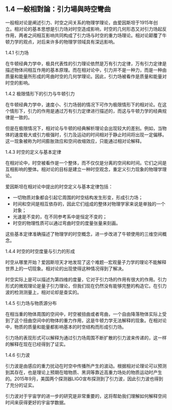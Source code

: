 ## 1.4 一般相對論：引力場與時空彎曲

一般相对论是阐述引力、时空之间关系的物理学理论，由爱因斯坦于1915年创立。相对论的基本思想是引力场对时空造成影响，时空的几何形态又对引力场起反作用，两者之间相互影响共同构成了引力场与时空的重力场理论。相对论颠覆了牛顿力学的观点，对后来许多的物理学领域具有深远影响。

1.4.1 引力场

在牛顿经典力学中，极具代表性的引力理论依然是万有引力定律，万有引力定律是描述物体间相互作用的基本原理。而在相对论中，引力并不是一种力，而是一种由质量和能量所形成的弯曲时空的几何学理论。因此，引力场被看作是质量和能量对时空的影响。

1.4.2 极限情形下的引力与牛顿引力

在牛顿经典力学中，速度小、引力场弱的情况下可作为极限情形下的相对论。在这个情形下，引力的作用是通过万有引力定律进行描述的，而这与牛顿力学的经典规律是一致的。

但是在极限情况下，相对论与牛顿的经典解析理论会出现较大的差别。例如，当物体的速度极大或引力极强时，引力及运动的时间相对于静止时间将出现一定偏移。这一现象被称为时间膨胀效应和空间收缩效应，只能通过相对论解释。

1.4.3 时空的定义与基本定律

在相对论中，时空被看作是一个整体，而不仅仅是分离的空间和时间。它们之间是互相影响的整体。相对论的目标是建立一种时空观念，重定义引力现象的物理学理论。

爱因斯坦在相对论中提出的时空定义与基本定律包括：

- 一切物质对象都会引起它周围的时空结构发生形变，形成引力场；
- 时间和空间是相互依存的，因此它们组成的整体对物理学家来说是单独的一个对象；
- 光速是不变的，在不同参考系中是恒定不变的；
- 时空的物理性质可以通过弯曲时空的度量张量来刻画。

这些基本定律准确描述了物理学的时空概念，进一步改进了牛顿使用的三维空间概念。

1.4.4 时空的时空度量与引力的形成

时空从哪里开始？爱因斯坦天才地发现了这个难题--宏观量子力学的理论不能解释世界上的一切现象。相对论的出现使得这种情况得到了解决。

时空实际上是可以描述为第四维的度量，它对于引力场的作用有很大的作用。引力形式的微观理论是量子引力理论，但我们现在仍然没有能够完整的构造它。在引力波的检测测量上，相对论却是查实的。

1.4.5 引力场与物质源分布

在相当重的物体周围的空间中，时空被扭曲或者弯曲，一个自由降落物体实际上受到了这个扭曲空间中的物体的重力作用，这是牛顿力学无法解释的现象。在相对论中，物质的质量和能量都影响基本的时空结构而形成引力场。

引力场的表现形式可以解释为通过引力场周围不断扩散的引力波来传递的，这一样的解释在现在已经得到了证实。

1.4.6 引力波

引力波是由感应的重力扰动在时空中传播所产生的波动。根据相对论理论可以预测到其存在，也是理论上预期在暗物质、黑洞等靠近高重力场处的物质运动时产生的。2015年9月，美国两个探测器LIGO宣布探测到了引力波，因此引力波也得到了充分的证实。

引力波对于宇宙学的进一步的研究是非常重要的，这将帮助我们理解如何解释空间时间来获得更好的宇宙学数据。